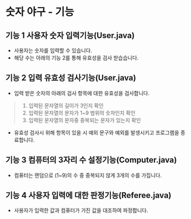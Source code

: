 # 숫자 야구 - 기능

## 기능 1 사용자 숫자 입력기능(User.java)
- 사용자는 숫자를 입력할 수 있습니다.
- 해당 수는 아래의 기능 2를 통해 유효성을 검사 받습습니다.

## 기능 2 입력 유효성 검사기능(User.java)
- 입력 받은 숫자의 아래의 검사 항목에 대한 유효성을 검사합니다.
> 1. 입력된 문자열의 길이가 3인지 확인
> 2. 입력된 문자열의 문자가 1~9 범위의 숫자인지 확인
> 3. 입력된 문자열의 문자중 중복되는 문자가 있는지 확인
- 유효성 검사시 위해 항목이 있을 시 예외 문구와 예외를 발생시키고 프로그램을 종료합니다.

## 기능 3 컴퓨터의 3자리 수 설정기능(Computer.java)
- 컴퓨터는 랜덤으로 (1~9)의 수 중 중복되지 않게 3개의 수를 가집니다.

## 기능 4 사용자 입력에 대한 판정기능(Referee.java)
- 사용자가 입력한 값과 컴퓨터가 가진 값을 대조하여 파정합니다.